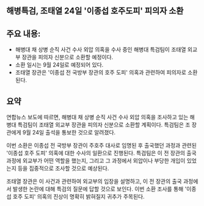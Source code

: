 ## 해병특검, 조태열 24일 '이종섭 호주도피' 피의자 소환

## 주요 내용:
*   해병대 채 상병 순직 사건 수사 외압 의혹을 수사 중인 해병대 특검팀이 조태열 외교부 장관을 피의자 신분으로 소환할 예정이다.
*   소환 일시는 9월 24일로 예정되어 있다.
*   조태열 장관은 '이종섭 전 국방부 장관의 호주 도피' 의혹과 관련하여 피의자로 소환된다.

## 요약

연합뉴스 보도에 따르면, 해병대 채 상병 순직 사건 수사 외압 의혹을 조사하고 있는 해병대 특검팀이 조태열 외교부 장관을 피의자 신분으로 소환할 계획이다. 특검팀은 조 장관에게 9월 24일 출석을 통보한 것으로 알려졌다.

이번 소환은 이종섭 전 국방부 장관이 주호주 대사로 임명된 후 출국했던 과정과 관련된 '이종섭 호주 도피' 의혹에 대한 수사의 일환으로 진행된다. 특검팀은 이 전 장관의 출국 과정에 외교부가 어떤 역할을 했는지, 그리고 그 과정에서 외압이나 부당한 개입이 있었는지 등을 집중적으로 조사할 것으로 예상된다.

조태열 장관은 이 사건과 관련하여 외교부의 입장을 설명하고, 이 전 장관의 출국 과정에서 발생한 논란에 대해 특검의 질문에 답할 것으로 보인다. 이번 소환 조사를 통해 '이종섭 호주 도피' 의혹의 진상이 명확히 밝혀질지 귀추가 주목된다.